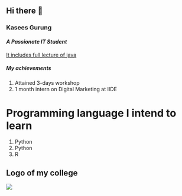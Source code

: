 ## Hi there 👋
### Kasees Gurung
#### <i> A Passionate IT Student </i>
<a href=" https://youtu.be/yRpLlJmRo2w?si=dOW10SK7zr8MZ487"> It includes full lecture of java</a>
##### My achievements

<ol>
<li> Attained 3-days workshop</li>
<li> 1 month intern on Digital Marketing at IIDE </li>
</ol>

# Programming language I intend to learn
<ol>
<li>Python</li>
<li>Python</li>
<li> R</li>
</ol>

## Logo of my college
<img src="https://theedunepal.ap-south-1.linodeobjects.com/bachelorfairuploads/clients/presidentialcollege/logo/48424737-2082708751767559-8668927716407377920-n_1629790947.jpg">

<!--
**kasees/kasees** is a ✨ _special_ ✨ repository because its `README.md` (this file) appears on your GitHub profile.

Here are some ideas to get you started:

- 🔭 I’m currently working on ...
- 🌱 I’m currently learning ...
- 👯 I’m looking to collaborate on ...
- 🤔 I’m looking for help with ...
- 💬 Ask me about ...
- 📫 How to reach me: ...
- 😄 Pronouns: ...
- ⚡ Fun fact: ...
-->
